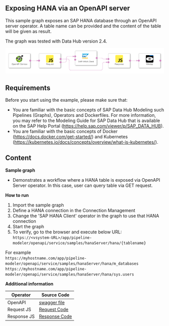 ## Exposing HANA via an OpenAPI server ##

This sample graph exposes an SAP HANA database through an OpenAPI server operator. A table name can be provided and the content of the table will be given as result.

The graph was tested with Data Hub version 2.4.

![alt text](./open_api_graph.png "Graph")

## Requirements

Before you start using the example, please make sure that:

- You are familiar with the basic concepts of SAP Data Hub Modeling such Pipelines (Graphs), Operators and Dockerfiles.  For more information, you may refer to the Modeling Guide for SAP Data Hub that is available on the SAP Help Portal (https://help.sap.com/viewer/p/SAP_DATA_HUB).
- You are familiar with the basic concepts of Docker (https://docs.docker.com/get-started/) and Kubernetes (https://kubernetes.io/docs/concepts/overview/what-is-kubernetes/).

## Content
**Sample graph**
  - Demonstrates a workflow where a HANA table is exposed via OpenAPI Server operator. In this case, user can query table via GET request.

**How to run**

1. Import the sample graph
2. Define a HANA connection in the Connection Management
3. Change the 'SAP HANA Client' operator in the graph to use that HANA connection
4. Start the graph
5. To verify, go to the browser and execute below URL:  
   `https://<vsystem-URL>/app/pipeline-modeler/openapi/service/samples/hanaServer/hana/{tablename}`
   
For example  
`https://myhostname.com/app/pipeline-modeler/openapi/service/samples/hanaServer/hana/m_databases`  
`https://myhostname.com/app/pipeline-modeler/openapi/service/samples/hanaServer/hana/sys.users`  

**Additional information**

| Operator      | Source Code   |
| ------------- | ------------- |
| OpenAPI  | [swagger file](src/Additional/swagger.json)  |
| Request JS  | [Request Code](src/Additional/Request.js)  |
| Response JS  | [Response Code](src/Additional/Response.js)  |
